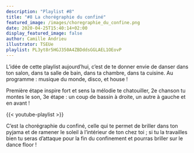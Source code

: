 ```yaml
---
description: "Playlist #8"
title: "#8 La chorégraphie du confiné"
featured_image: /images/choregraphie_du_confine.png
date: 2020-04-25T15:40:14+02:00
display_featured_image: false
author: Camille Andrieu
illustrator: TSEUe
playlist: PL3yt8r5HGJ350A4ZBDddsGGLAEL1OEovP
---
```


L’idée de cette playlist aujourd’hui, c’est de te donner envie de danser dans ton salon, dans ta salle de bain, dans ta chambre, dans ta cuisine. Au programme : musique du monde, disco, et house !

Première étape inspire fort et sens la mélodie te chatouiller, 2e chanson tu montes le son, 3e étape : un coup de bassin à droite, un autre à gauche et en avant !

{{< youtube-playlist >}}

C’est la chorégraphie du confiné, celle qui te permet de briller dans ton pyjama et de ramener le soleil à l’intérieur de ton chez toi ; si tu la travailles bien tu seras d’attaque pour la fin du confinement et pourras briller sur le dance floor !

